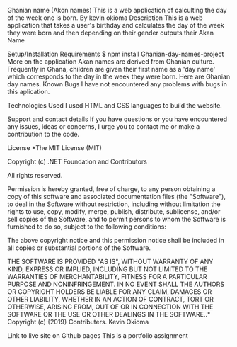 Ghanian name (Akon names)
This is a web application of calculting the day of the week one is born. 
By kevin okioma
Description
This is a web application that takes a user's birthday and calculates the day of the week they were born and then depending on their gender outputs their Akan Name

Setup/Installation Requirements
$ npm install Ghanian-day-names-project
More on the application
Akan names are derived from Ghanian culture. Frequently in Ghana, children are given their first name as a 'day name' which corresponds to the day in the week they were born. Here are Ghanian day names.
Known Bugs
I have not encountered any problems with bugs in this aplication.

Technologies Used
I used HTML and CSS languages to build the website.

Support and contact details
If you have questions or you have encountered any issues, ideas or concerns, I urge you to contact me or make a contribution to the code.

License
*The MIT License (MIT)

Copyright (c) .NET Foundation and Contributors

All rights reserved.

Permission is hereby granted, free of charge, to any person obtaining a copy of this software and associated documentation files (the "Software"), to deal in the Software without restriction, including without limitation the rights to use, copy, modify, merge, publish, distribute, sublicense, and/or sell copies of the Software, and to permit persons to whom the Software is furnished to do so, subject to the following conditions:

The above copyright notice and this permission notice shall be included in all copies or substantial portions of the Software.

THE SOFTWARE IS PROVIDED "AS IS", WITHOUT WARRANTY OF ANY KIND, EXPRESS OR IMPLIED, INCLUDING BUT NOT LIMITED TO THE WARRANTIES OF MERCHANTABILITY, FITNESS FOR A PARTICULAR PURPOSE AND NONINFRINGEMENT. IN NO EVENT SHALL THE AUTHORS OR COPYRIGHT HOLDERS BE LIABLE FOR ANY CLAIM, DAMAGES OR OTHER LIABILITY, WHETHER IN AN ACTION OF CONTRACT, TORT OR OTHERWISE, ARISING FROM, OUT OF OR IN CONNECTION WITH THE SOFTWARE OR THE USE OR OTHER DEALINGS IN THE SOFTWARE..* Copyright (c) {2019} Contributers. Kevin Okioma

Link to live site on Github pages
This is a portfolio assignment

